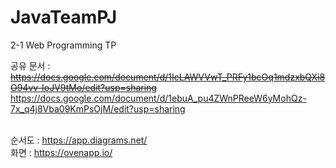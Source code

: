 # JavaTeamPJ
2-1 Web Programming TP <br>

공유 문서 : <del>https://docs.google.com/document/d/1IcLAWVVwT_PRFy1bcOq1mdzxbQXi8O94vv-IoJV9tMo/edit?usp=sharing</del><br>
https://docs.google.com/document/d/1ebuA_pu4ZWnPReeW6yMohQz-7x_q4j8Vba09KmPsOjM/edit?usp=sharing
<br><br>

순서도 : https://app.diagrams.net/ <br>
화면 : https://ovenapp.io/

